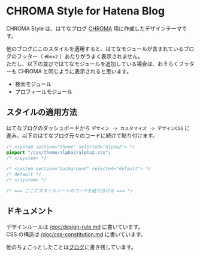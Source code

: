 # CHROMA Style for Hatena Blog
CHROMA Style は、はてなブログ [CHROMA](http://chroma.hatenablog.com/) 用に作成したデザインテーマです。

他のブログにこのスタイルを適用すると、はてなモジュールが含まれているブログのフッター（ `#box2` ）あたりがうまく表示されません。  
ただし、以下の並びではてなモジュールを追加している場合は、おそらくフッターも CHROMA と同じように表示されると思います。

- 検索モジュール
- プロフィールモジュール

## スタイルの適用方法
はてなブログのダッシュボードから `デザイン -> カスタマイズ -> デザインCSS` に進み、以下のはてなブログ元々のコードに続けて貼り付けます。

```css
/* <system section="theme" selected="alpha2"> */
@import "/css/theme/alpha2/alpha2.css";
/* </system> */

/* <system section="background" selected="default"> */
/* default */
/* </system> */

/* === ここにスタイルシートのコードを貼り付ける === */
```

## ドキュメント
デザインルールは [/doc/design-rule.md]() に書いています。  
CSS の構造は [/doc/css-constitution.md]() に書いています。

他のちょこっとしたことは[ブログ](http://chroma.hatenablog.com/)に書き残しています。
